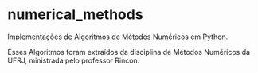 # numerical_methods
Implementações de Algoritmos de Métodos Numéricos em Python.

Esses Algoritmos foram extraídos da disciplina de Métodos Numéricos da UFRJ, ministrada pelo professor Rincon.
